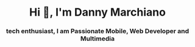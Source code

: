 <h1 align="center">Hi 👋, I'm Danny Marchiano</h1>
<h3 align="center">tech enthusiast, I am Passionate Mobile, Web Developer and Multimedia</h3>



